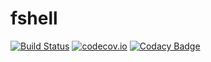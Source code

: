 # fshell
[![Build Status](https://travis-ci.org/m-doc/fshell.svg?branch=master)](https://travis-ci.org/m-doc/fshell)
[![codecov.io](https://codecov.io/github/m-doc/fshell/coverage.svg?branch=master)](https://codecov.io/github/m-doc/fshell?branch=master)
[![Codacy Badge](https://api.codacy.com/project/badge/grade/cfcfb991c1944703b8aebc34208c642e)](https://www.codacy.com/app/fthomas/fshell)
